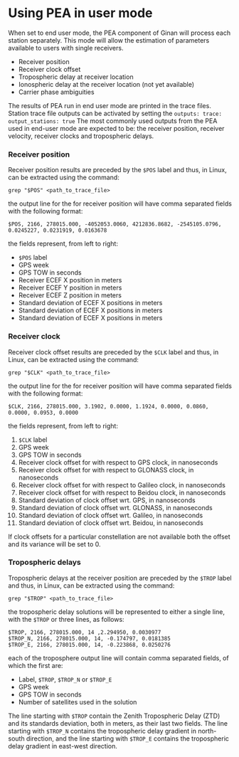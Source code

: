  

# Using PEA in user mode

When set to end user mode, the PEA component of Ginan will process each station separately. This mode will allow the estimation of parameters available to users with single receivers. 

* Receiver position
* Receiver clock offset
* Tropospheric delay at receiver location
* Ionospheric delay at the receiver location (not yet available)
* Carrier phase ambiguities

The results of PEA run in end user mode are printed in the trace files.
Station trace file outputs can be activated by setting the `outputs: trace: output_stations: true`
The most commonly used outputs from the PEA used in end-user mode are expected to be: the receiver position, receiver velocity, receiver clocks and tropospheric delays.

### Receiver position 

Receiver position results are preceded by the `$POS` label and thus, in Linux, can be extracted using the command:

    grep "$POS" <path_to_trace_file>

the output line for the for receiver position will have comma separated fields with the following format:

    $POS, 2166, 278015.000, -4052053.0060, 4212836.8682, -2545105.0796, 0.0245227, 0.0231919, 0.0163678

the fields represent, from left to right:

 * `$POS` label
 * GPS week
 * GPS TOW in seconds
 * Receiver ECEF X position in meters
 * Receiver ECEF Y position in meters
 * Receiver ECEF Z position in meters
 * Standard deviation of ECEF X positions in meters
 * Standard deviation of ECEF X positions in meters
 * Standard deviation of ECEF X positions in meters


### Receiver clock

Receiver clock offset results are preceded by the `$CLK` label and thus, in Linux, can be extracted using the command:

    grep "$CLK" <path_to_trace_file>

the output line for the for receiver position will have comma separated fields with the following format:

    $CLK, 2166, 278015.000, 3.1902, 0.0000, 1.1924, 0.0000, 0.0860, 0.0000, 0.0953, 0.0000

the fields represent, from left to right:

1. `$CLK` label
1. GPS week
1. GPS TOW in seconds
1. Receiver clock offset for with respect to GPS clock, in nanoseconds
1. Receiver clock offset for with respect to GLONASS clock, in nanoseconds
1. Receiver clock offset for with respect to Galileo clock, in nanoseconds
1. Receiver clock offset for with respect to Beidou clock, in nanoseconds   
1. Standard deviation of clock offset wrt. GPS, in nanoseconds
1. Standard deviation of clock offset wrt. GLONASS, in nanoseconds
1. Standard deviation of clock offset wrt. Galileo, in nanoseconds
1. Standard deviation of clock offset wrt. Beidou, in nanoseconds

If clock offsets for a particular constellation are not available both the offset and its variance will be set to 0.

### Tropospheric delays 

Tropospheric delays at the receiver position are preceded by the `$TROP` label and thus, in Linux, can be extracted using the command:

    grep "$TROP" <path_to_trace_file>

the tropospheric delay solutions will be represented to either a single line, with the `$TROP` or three lines, as follows:

```
$TROP, 2166, 278015.000, 14 ,2.294950, 0.0030977
$TROP_N, 2166, 278015.000, 14, -0.174797, 0.0181385
$TROP_E, 2166, 278015.000, 14, -0.223868, 0.0250276
```

each of the troposphere output line will contain comma separated fields, of which the first are:

* Label, `$TROP`, `$TROP_N` or `$TROP_E`
* GPS week
* GPS TOW in seconds
* Number of satellites used in the solution

The line starting with `$TROP` contain the Zenith Tropospheric Delay (ZTD) and its standards deviation, both in meters, as their last two fields.  The line starting with `$TROP_N` contains the tropospheric delay gradient in north-south direction, and  the line starting with `$TROP_E` contains the tropospheric delay gradient in east-west direction.
